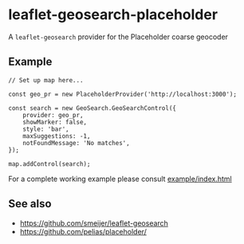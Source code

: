 # leaflet-geosearch-placeholder

A `leaflet-geosearch` provider for the Placeholder coarse geocoder

## Example

```
// Set up map here...

const geo_pr = new PlaceholderProvider('http://localhost:3000');

const search = new GeoSearch.GeoSearchControl({
    provider: geo_pr,
    showMarker: false,
    style: 'bar',
    maxSuggestions: -1,
    notFoundMessage: 'No matches',
});

map.addControl(search);
```

For a complete working example please consult [example/index.html](example/index.html)

## See also

* https://github.com/smeijer/leaflet-geosearch
* https://github.com/pelias/placeholder/